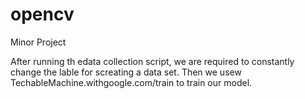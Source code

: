 # opencv
Minor Project

After running th edata collection script, we are required to constantly change the lable for screating a data set.
Then we usew TechableMachine.withgoogle.com/train to train our model.
